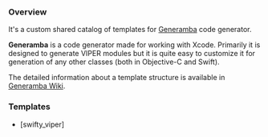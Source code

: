 ### Overview

It's a custom shared catalog of templates for [Generamba](https://github.com/rambler-digital-solutions/Generamba) code generator.

**Generamba** is a code generator made for working with Xcode. Primarily it is designed to generate VIPER modules but it is quite easy to customize it for generation of any other classes (both in Objective-C and Swift).

The detailed information about a template structure is available in [Generamba Wiki](https://github.com/rambler-digital-solutions/Generamba/wiki/Template-Structure).

### Templates
- [swifty_viper]